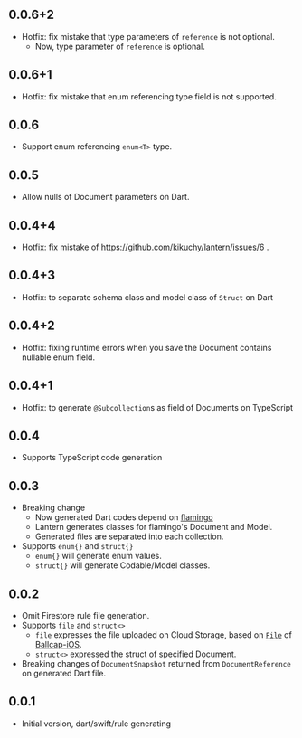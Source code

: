 ## 0.0.6+2

- Hotfix: fix mistake that type parameters of `reference` is not optional.
    - Now, type parameter of `reference` is optional.

## 0.0.6+1

- Hotfix: fix mistake that enum referencing type field is not supported.

## 0.0.6

- Support enum referencing `enum<T>` type.

## 0.0.5

- Allow nulls of Document parameters on Dart.

## 0.0.4+4

- Hotfix: fix mistake of https://github.com/kikuchy/lantern/issues/6 .

## 0.0.4+3

- Hotfix: to separate schema class and model class of `Struct` on Dart

## 0.0.4+2

- Hotfix: fixing runtime errors when you save the Document contains nullable enum field.

## 0.0.4+1

- Hotfix: to generate `@Subcollection`s as field of Documents on TypeScript

## 0.0.4

- Supports TypeScript code generation

## 0.0.3

- Breaking change
    - Now generated Dart codes depend on [flamingo](https://pub.dev/packages/flamingo)
    - Lantern generates classes for flamingo's Document and Model.
    - Generated files are separated into each collection.
- Supports `enum{}` and `struct{}`
    - `enum{}` will generate enum values.
    - `struct{}` will generate Codable/Model classes.

## 0.0.2

- Omit Firestore rule file generation.
- Supports `file` and `struct<>`
    - `file` expresses the file uploaded on Cloud Storage, based on [`File`](https://github.com/1amageek/Ballcap-iOS#file) of [Ballcap-iOS](https://github.com/1amageek/Ballcap-iOS).
    - `struct<>` expressed the struct of specified Document.
- Breaking changes of `DocumentSnapshot` returned from `DocumentReference` on generated Dart file.

## 0.0.1

- Initial version, dart/swift/rule generating
